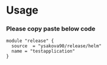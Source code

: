 # Usage

### Please copy paste below code 
```
module "release" {
  source  = "ysakova90/release/helm"
  name = "testapplication"
}
```